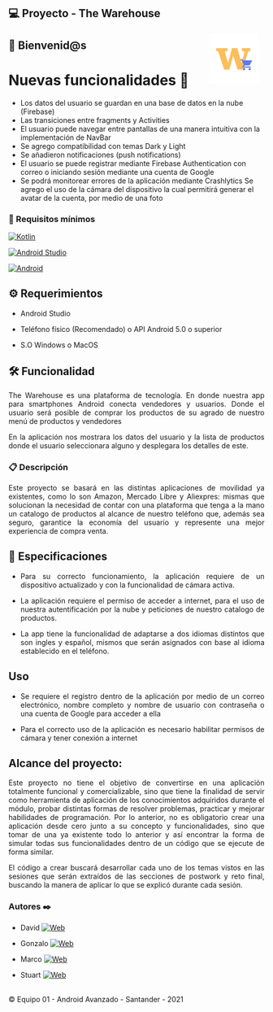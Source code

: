 
##  💻 Proyecto - The Warehouse

<img src="images/thewarehouse.png" align="right" height="100" width="100" hspace="10">

##  :wave: Bienvenid@s

#  Nuevas funcionalidades 🛒

 - Los datos del usuario se guardan en una base de datos en la nube (Firebase)
 - Las transiciones entre fragments y Activities
 - El usuario puede navegar entre pantallas de una manera intuitiva con
   la implementación de NavBar
 - Se agrego compatibilidad con temas Dark y Light
 - Se añadieron notificaciones (push notifications)
 - El usuario se puede registrar mediante Firebase Authentication con
   correo o iniciando sesión mediante una cuenta de Google
 - Se podrá monitorear errores de la aplicación mediante Crashlytics Se
   agrego el uso de la cámara del dispositivo la cual permitirá generar
   el avatar de la cuenta, por medio de una foto

<div style="text-align: justify;">

###  🔧 Requisitos mínimos

[![Kotlin](https://img.shields.io/badge/Kotlin-1.5-purple?longCache=true&style=popout-square)](https://kotlinlang.org)

[![Android Studio](https://img.shields.io/badge/Android_Studio-4.2-blue.svg?longCache=true&style=popout-square)](https://developer.android.com/studio)

[![Android](https://img.shields.io/badge/Android-5.4-green.svg?longCache=true&style=popout-square)](https://www.android.com)

##  :gear: Requerimientos

- Android Studio

- Teléfono físico (Recomendado) o API Android 5.0 o superior
- S.O Windows o MacOS

##  🛠️ Funcionalidad


The Warehouse es una plataforma de tecnología. En donde nuestra app para smartphones Android conecta vendedores y usuarios. Donde el usuario será posible de comprar los productos de su agrado de nuestro menú de productos y vendedores

En la aplicación nos mostrara los datos del usuario y la lista de productos donde el usuario seleccionara alguno y desplegara los detalles de este.

###  :clipboard: Descripción

Este proyecto se basará en las distintas aplicaciones de movilidad ya existentes, como lo son Amazon, Mercado Libre y Aliexpres: mismas que solucionan la necesidad de contar con una plataforma que tenga a la mano un catalogo de productos al alcance de nuestro teléfono
que, además sea seguro, garantice la economía del usuario y represente una mejor experiencia de compra venta.

##  :notebook: Especificaciones

* Para su correcto funcionamiento, la aplicación requiere de un dispositivo actualizado y con la funcionalidad de cámara activa.

* La aplicación requiere el permiso de acceder a internet, para el uso de nuestra autentificación por la nube y peticiones de nuestro catalogo de productos.

* La app tiene la funcionalidad de adaptarse a dos idiomas distintos que son ingles y español, mismos que serán asignados con base al idioma establecido en el teléfono.



##  Uso

* Se requiere el registro dentro de la aplicación por medio de un correo electrónico, nombre completo y nombre de usuario con contraseña o una cuenta de Google para acceder a ella


* Para el correcto uso de la aplicación es necesario habilitar permisos de cámara y tener conexión a internet



##  Alcance del proyecto:

Este proyecto no tiene el objetivo de convertirse en una aplicación totalmente funcional y comercializable, sino que tiene la finalidad de servir como herramienta de aplicación de los conocimientos adquiridos durante el módulo, probar distintas formas de resolver problemas, practicar y mejorar habilidades de programación. Por lo anterior, no es obligatorio crear una aplicación desde cero junto a su concepto y funcionalidades, sino que tomar de una ya existente todo lo anterior y así encontrar la forma de simular todas sus funcionalidades dentro de un código que se ejecute de forma similar.

El código a crear buscará desarrollar cada uno de los temas vistos en las sesiones que serán extraídos de las secciones de postwork y reto final, buscando la manera de aplicar lo que se explicó durante cada sesión.

</div>


<footer>

<h3> Autores ✒️</h3>

* David [![Web](https://img.shields.io/badge/GitHub-daviders98-14a1f0?style=for-the-badge&logo=github&logoColor=white&labelColor=101010)](https://github.com/daviders98)<br>

* Gonzalo [![Web](https://img.shields.io/badge/GitHub-olvera93-14a1f0?style=for-the-badge&logo=github&logoColor=white&labelColor=101010)](https://github.com/olvera93)<br>

* Marco [![Web](https://img.shields.io/badge/GitHub-mibarra24-14a1f0?style=for-the-badge&logo=github&logoColor=white&labelColor=101010)](https://github.com/mibarra24)<br>

* Stuart [![Web](https://img.shields.io/badge/GitHub-StuartGa-14a1f0?style=for-the-badge&logo=github&logoColor=white&labelColor=101010)](https://github.com/StuartGa)

<p><br /> &copy; Equipo 01 - Android Avanzado - Santander - 2021



</footer>



<footer>

